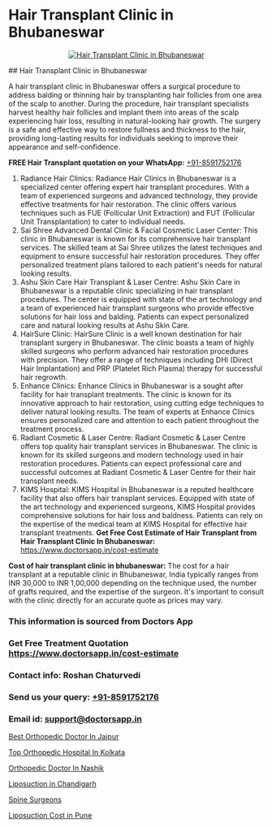 # Hair Transplant Clinic in Bhubaneswar

<p align="center">
  <a href="https://doctorsapp.co.in/treatment/hair-transplant">
    <img src="https://doctorsapp.co.in/uploads/treatment_image/transplant.jpg" alt="Hair Transplant Clinic in Bhubaneswar">
  </a>
</p>
## Hair Transplant Clinic in Bhubaneswar

A hair transplant clinic in Bhubaneswar offers a surgical procedure to address balding or thinning hair by transplanting hair follicles from one area of the scalp to another. During the procedure, hair transplant specialists harvest healthy hair follicles and implant them into areas of the scalp experiencing hair loss, resulting in natural-looking hair growth. The surgery is a safe and effective way to restore fullness and thickness to the hair, providing long-lasting results for individuals seeking to improve their appearance and self-confidence.

**FREE Hair Transplant quotation on your WhatsApp:**  [+91-8591752176](https://api.whatsapp.com/send?phone=8591752176)

1) Radiance Hair Clinics: Radiance Hair Clinics in Bhubaneswar is a specialized center offering expert hair transplant procedures. With a team of experienced surgeons and advanced technology, they provide effective treatments for hair restoration. The clinic offers various techniques such as FUE (Follicular Unit Extraction) and FUT (Follicular Unit Transplantation) to cater to individual needs.
2) Sai Shree Advanced Dental Clinic & Facial Cosmetic Laser Center: This clinic in Bhubaneswar is known for its comprehensive hair transplant services. The skilled team at Sai Shree utilizes the latest techniques and equipment to ensure successful hair restoration procedures. They offer personalized treatment plans tailored to each patient's needs for natural looking results.
3) Ashu Skin Care   Hair Transplant & Laser Centre: Ashu Skin Care in Bhubaneswar is a reputable clinic specializing in hair transplant procedures. The center is equipped with state of the art technology and a team of experienced hair transplant surgeons who provide effective solutions for hair loss and balding. Patients can expect personalized care and natural looking results at Ashu Skin Care.
4) HairSure Clinic: HairSure Clinic is a well known destination for hair transplant surgery in Bhubaneswar. The clinic boasts a team of highly skilled surgeons who perform advanced hair restoration procedures with precision. They offer a range of techniques including DHI (Direct Hair Implantation) and PRP (Platelet Rich Plasma) therapy for successful hair regrowth.
5) Enhance Clinics: Enhance Clinics in Bhubaneswar is a sought after facility for hair transplant treatments. The clinic is known for its innovative approach to hair restoration, using cutting edge techniques to deliver natural looking results. The team of experts at Enhance Clinics ensures personalized care and attention to each patient throughout the treatment process.
6) Radiant Cosmetic & Laser Centre: Radiant Cosmetic & Laser Centre offers top quality hair transplant services in Bhubaneswar. The clinic is known for its skilled surgeons and modern technology used in hair restoration procedures. Patients can expect professional care and successful outcomes at Radiant Cosmetic & Laser Centre for their hair transplant needs.
7) KIMS Hospital: KIMS Hospital in Bhubaneswar is a reputed healthcare facility that also offers hair transplant services. Equipped with state of the art technology and experienced surgeons, KIMS Hospital provides comprehensive solutions for hair loss and baldness. Patients can rely on the expertise of the medical team at KIMS Hospital for effective hair transplant treatments.
**Get Free Cost Estimate of Hair Transplant from Hair Transplant Clinic In Bhubaneswar:** https://www.doctorsapp.in/cost-estimate

**Cost of hair transplant clinic in bhubaneswar:**
The cost for a hair transplant at a reputable clinic in Bhubaneswar, India typically ranges from INR 30,000 to INR 1,00,000 depending on the technique used, the number of grafts required, and the expertise of the surgeon. It's important to consult with the clinic directly for an accurate quote as prices may vary.

### This information is sourced from Doctors App 
### Get Free Treatment Quotation https://www.doctorsapp.in/cost-estimate
### Contact info: Roshan Chaturvedi 
### Send us your query: [+91-8591752176](https://api.whatsapp.com/send?phone=8591752176) 
### Email id: support@doctorsapp.in

[Best Orthopedic Doctor In Jaipur](https://www.linkedin.com/pulse/best-orthopedic-hospital-jaipur-acl-tear-treatment-pkhme?trackingId=EqjeDt3nF3y4L64jEijncg%3D%3D&lipi=urn%3Ali%3Apage%3Ad_flagship3_company_admin%3BxUBWLKzDRA2fVBqJ%2Fp%2FTnw%3D%3D)

[Top Orthopedic Hospital In Kolkata](https://www.linkedin.com/pulse/top-orthopedic-hospital-kolkata-doctorsapp-dhaka-z4poe?trackingId=U1EWjSmYl%2FzfLfjjA90Uaw%3D%3D&lipi=urn%3Ali%3Apage%3Ad_flagship3_company_admin%3Bo%2BosOGJBSO63YocmsfjAZA%3D%3D)

[Orthopedic Doctor In Nashik](https://medium.com/@kushalrao10/orthopedic-doctor-in-nashik-d10e05736949)

[Liposuction in Chandigarh](https://medium.com/@vimalrana22/liposuction-in-chandigarh-b7f44abdbfc6)

[Spine Surgeons](https://doctors-apps.github.io/doctorsapp/spine-surgeons)

[Liposuction Cost in Pune](https://doctors-apps.github.io/doctorsapp/liposuction-cost-in-pune)

